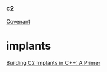 ### c2
[Covenant](https://posts.specterops.io/covenant-v0-5-eee0507b85ba)

# implants
[Building C2 Implants in C++: A Primer](https://shogunlab.gitbook.io/building-c2-implants-in-cpp-a-primer/)
